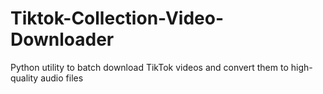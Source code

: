 # Tiktok-Collection-Video-Downloader
Python utility to batch download TikTok videos and convert them to high-quality audio files
